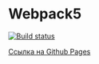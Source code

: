 # Webpack5

[![Build status](https://ci.appveyor.com/api/projects/status/eh3a0nas2iaou45e?svg=true)](https://ci.appveyor.com/project/SergeyBildanov/dom1)

[Ссылка на Github Pages](https://sergeybildanov.github.io/dom1/)
